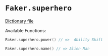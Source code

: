 # `Faker.superhero`

[Dictionary file](../src/main/resources/locales/en/superhero.yml)

Available Functions:  
```kotlin
Faker.superhero.power() // =>  Ability Shift

Faker.superhero.name() // => Alien Man
```
